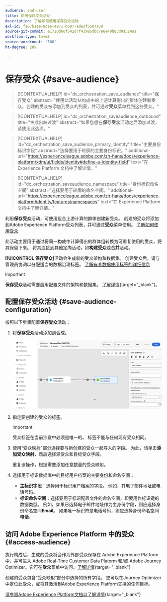 ```yaml
---
audience: end-user
title: 使用保存受众活动
description: 了解如何使用保存受众活动
exl-id: fa67b1ee-8de6-4a71-b597-ade3f5587a38
source-git-commit: e1720d60f542d7f43986dbc7e6e40b83d0a524a1
workflow-type: tm+mt
source-wordcount: '508'
ht-degree: 28%

---
```


# 保存受众 {#save-audience}

>[!CONTEXTUALHELP]
>id="dc_orchestration_save_audience"
>title="保存受众"
>abstract="使用此活动从构成中的上游计算得出的群体创建新受众。创建的受众被添加到受众的列表，并可通过&#x200B;**受众**&#x200B;菜单找到这些受众。"

>[!CONTEXTUALHELP]
>id="dc_orchestration_saveaudience_outbound"
>title="生成出站过渡"
>abstract="如果您想在&#x200B;**保存受众**&#x200B;活动之后添加过渡，请使用此选项。"

>[!CONTEXTUALHELP]
>id="dc_orchestration_save_audience_primary_identity"
>title="主要身份标识字段"
>abstract="选择要用于轮廓的主要身份标识。"
>additional-url="https://experienceleague.adobe.com/zh-hans/docs/experience-platform/xdm/ui/fields/identity#define-a-identity-field" text="在 Experience Platform 文档中了解详情。"

>[!CONTEXTUALHELP]
>id="dc_orchestration_saveaudience_namespace"
>title="身份标识命名空间"
>abstract="选择要用于轮廓的命名空间。"
>additional-url="https://experienceleague.adobe.com/zh-hans/docs/experience-platform/identity/features/namespaces" text="在 Experience Platform 文档中了解详情。"

利用&#x200B;**保存受众**&#x200B;活动，可使用组合上游计算的群体创建新受众。 创建的受众将添加到Adobe Experience Platform受众列表，并可通过&#x200B;**受众**&#x200B;菜单使用。 [了解如何使用受众](../../start/audiences.md)

此活动主要用于通过将同一构成中计算得出的群体组转换为可重复使用的受众，将其保留下来。 将其连接到其他定向活动，如&#x200B;**构建受众**&#x200B;或&#x200B;**合并**&#x200B;活动。

**[!UICONTROL 保存受众]**&#x200B;活动会生成新的受众架构和数据集。 创建受众后，请与管理员协调以分配适当的数据治理标签。 [了解有关数据使用标签的详细信息](https://experienceleague.adobe.com/en/docs/experience-platform/data-governance/labels/user-guide)

>[!IMPORTANT]
>
>**保存受众**&#x200B;活动需要启用配置文件的架构和数据集。 [了解详情](https://experienceleague.adobe.com/en/docs/experience-platform/catalog/datasets/user-guide#enable-profile){target="_blank"}。

## 配置保存受众活动 {#save-audience-configuration}

按照以下步骤配置&#x200B;**保存受众**&#x200B;活动：

1. 将&#x200B;**保存受众**&#x200B;活动添加到合成。

   ![](../assets/save-audience.png)

1. 指定要创建的受众的标签。

   >[!IMPORTANT]
   >
   >受众标签在当前沙盒中必须是唯一的。 标签不能与任何现有受众相同。

1. 使用“受众映射”部分选择要与新创建的受众一起导入的字段。 为此，请单击&#x200B;**添加受众映射**，然后选择源受众和目标受众字段。

   重复该操作，根据需要添加任意数量的受众映射。

1. 选择用于标识数据库中的目标用户档案的主要身份和命名空间：

   * **主标识字段**：选择用于标识用户档案的字段。 例如，其电子邮件地址或电话号码。
   * **标识命名空间**：选择要用于标识配置文件的命名空间，即要用作标识键的数据类型。 例如，如果已选择电子邮件地址作为主身份字段，则应选择身份命名空间&#x200B;**Email**。 如果唯一标识符是电话号码，则应选择身份命名空间&#x200B;**电话**。

## 访问 Adobe Experience Platform 中的受众 {#access-audience}

执行构成后，生成的受众将会作为外部受众保存在 Adobe Experience Platform 中，并可进入 Adobe Real-Time Customer Data Platorm 和/或 Adobe Journey Optimizer。它可在&#x200B;**受众**&#x200B;菜单中访问。[了解详情](https://experienceleague.adobe.com/zh-hans/docs/experience-platform/segmentation/ui/audience-portal){target="_blank"}

创建的受众包含“受众映射”部分中选择的所有字段。 您可以在Journey Optimizer中定位此受众，或将其激活到Adobe Experience Platform支持的任何目标。

[请参阅Adobe Experience Platform文档以了解详情](https://experienceleague.adobe.com/zh-hans/docs/experience-platform/segmentation/ui/audience-portal){target="_blank"}

<!--

## Example{#save-audience-example}

The following example illustrates a simple audience update from targeting. A scheduler is added to run the workflow once a month. A query recovers all the profiles subscribed to the different application services available. The **Save audience** activity updates the audience by deleting profiles that have unsubscribed from the service since the last workflow execution and by adding the newly subscribed profiles.
-->
